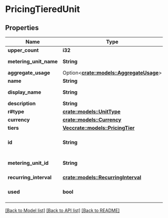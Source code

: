 # PricingTieredUnit

## Properties

Name | Type | Description | Notes
------------ | ------------- | ------------- | -------------
**upper_count** | **i32** | Upper limit | 
**metering_unit_name** | **String** | Metering unit name | 
**aggregate_usage** | Option<[**crate::models::AggregateUsage**](AggregateUsage.md)> |  | [optional]
**name** | **String** | Name | 
**display_name** | **String** | Display Name | 
**description** | **String** | Description | 
**r#type** | [**crate::models::UnitType**](UnitType.md) |  | 
**currency** | [**crate::models::Currency**](Currency.md) |  | 
**tiers** | [**Vec<crate::models::PricingTier>**](PricingTier.md) |  | 
**id** | **String** | Universally Unique Identifier | 
**metering_unit_id** | **String** | Universally Unique Identifier | 
**recurring_interval** | [**crate::models::RecurringInterval**](RecurringInterval.md) |  | 
**used** | **bool** | Indicates if the unit is used | 

[[Back to Model list]](../README.md#documentation-for-models) [[Back to API list]](../README.md#documentation-for-api-endpoints) [[Back to README]](../README.md)


